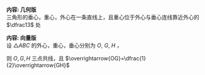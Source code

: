 **内容: 几何版**  
三角形的垂心，重心，外心在一条直线上，且重心位于外心与垂心连线靠近外心的 $\dfrac13$ 处  
  
**内容: 向量版**  
设 $\triangle ABC$ 的外心，重心，垂心分别为 $O,\ G,\ H$ ，  
  
则 $O,G,H$ 三点共线，且 $\overrightarrow{OG}=\dfrac{1}{2}\overrightarrow{GH}$  
